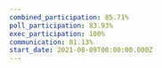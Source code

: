 ```yaml
---
combined_participation: 85.71%
poll_participation: 83.93%
exec_participation: 100%
communication: 81.13%
start_date: 2021-08-09T00:00:00.000Z
---
```

